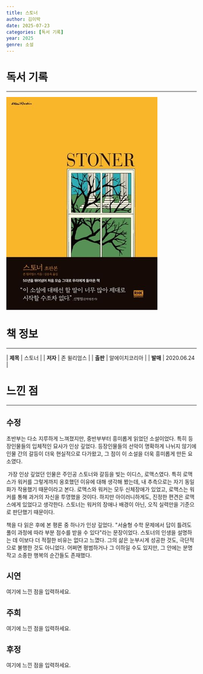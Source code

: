 ```yaml
---
title: 스토너
author: 김이박
date: 2025-07-23
categories: [독서 기록]
year: 2025
genre: 소설
---
```


# **독서 기록**
---
<img src="../assets/img/cover/book-011.jpg" alt="책 이미지" width="400"/>

# **책 정보**
---

| **제목** | 스토너  |
| **저자** | 존 윌리엄스    |
| **출판** | 알에이치코리아   |
| **발매** | 2020.06.24   |

# **느낀 점**
---
## **수정**
초반부는 다소 지루하게 느껴졌지만, 중반부부터 흥미롭게 읽었던 소설이었다. 특히 등장인물들의 입체적인 묘사가 인상 깊었다. 등장인물들의 선악이 명확하게 나뉘지 않기에 인물 간의 갈등이 더욱 현실적으로 다가왔고, 그 점이 이 소설을 더욱 흥미롭게 만든 요소였다.

​
가장 인상 깊었던 인물은 주인공 스토너와 갈등을 빚는 이디스, 로맥스였다. 특히 로맥스가 워커를 그렇게까지 옹호했던 이유에 대해 생각해 봤는데, 내 추측으로는 자기 동일화가 작용했기 때문이라고 본다. 로맥스와 워커는 모두 신체장애가 있었고, 로맥스는 워커를 통해 과거의 자신을 투영했을 것이다. 하지만 아이러니하게도, 진정한 편견은 로맥스에게 있었다고 생각한다. 스토너는 워커의 장애나 배경이 아닌, 오직 실력만을 기준으로 판단했기 때문이다.


책을 다 읽은 후에 본 평론 중 하나가 인상 깊었다. "서술형 수학 문제에서 답이 틀려도 풀이 과정에 따라 부분 점수를 받을 수 있다"라는 문장이었다. 스토너의 인생을 설명하는 데 이보다 더 적절한 비유는 없다고 느꼈다. 그의 삶은 눈부시게 성공한 것도, 극단적으로 불행한 것도 아니었다. 어쩌면 평범하거나 그 이하일 수도 있지만, 그 안에는 분명 작고 소중한 행복의 순간들도 존재했다.

## **시연**
여기에 느낀 점을 입력하세요.

## **주희**
여기에 느낀 점을 입력하세요.

## **후정**
여기에 느낀 점을 입력하세요.
